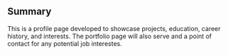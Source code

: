 ## Summary
This is a profile page developed to showcase projects, education, career history, and interests. The portfolio page will also serve and a point of contact for any potential job interestes. 
